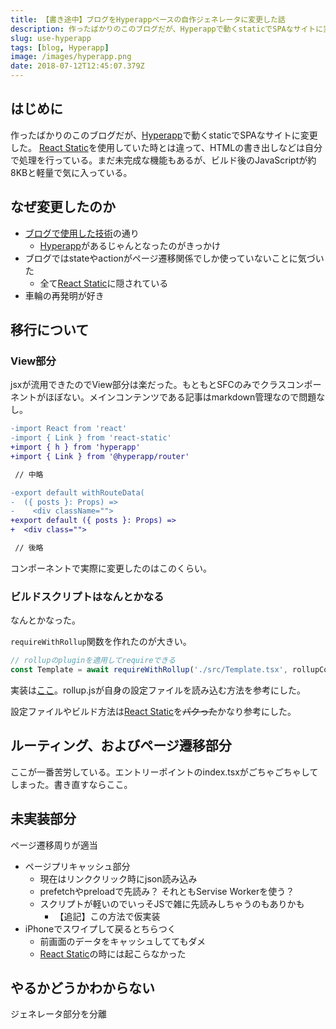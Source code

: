 ```yaml
---
title: 【書き途中】ブログをHyperappベースの自作ジェネレータに変更した話
description: 作ったばかりのこのブログだが、Hyperappで動くstaticでSPAなサイトに変更した。React Staticを使用していた時とは違って、HTMLの書き出しなどは自分で処理を行っている。まだ未完成な機能もあるが、ビルド後のJavaScriptが約8KBと軽量で気に入っている。
slug: use-hyperapp
tags: [blog, Hyperapp]
image: /images/hyperapp.png
date: 2018-07-12T12:45:07.379Z
---
```


## はじめに

作ったばかりのこのブログだが、[Hyperapp][hyperapp]で動くstaticでSPAなサイトに変更した。
[React Static][react-static]を使用していた時とは違って、HTMLの書き出しなどは自分で処理を行っている。まだ未完成な機能もあるが、ビルド後のJavaScriptが約8KBと軽量で気に入っている。


## なぜ変更したのか

- [ブログで使用した技術][use-technology]の通り
  - [Hyperapp][hyperapp]があるじゃんとなったのがきっかけ
- ブログではstateやactionがページ遷移関係でしか使っていないことに気づいた
  - 全て[React Static][react-static]に隠されている
- 車輪の再発明が好き

## 移行について

### View部分

jsxが流用できたのでView部分は楽だった。もともとSFCのみでクラスコンポーネントがほぼない。メインコンテンツである記事はmarkdown管理なので問題なし。

```diff
-import React from 'react'
-import { Link } from 'react-static'
+import { h } from 'hyperapp'
+import { Link } from '@hyperapp/router'

 // 中略

-export default withRouteData(
-  ({ posts }: Props) =>
-    <div className="">
+export default ({ posts }: Props) =>
+  <div class="">

 // 後略
```

コンポーネントで実際に変更したのはこのくらい。

### ビルドスクリプトはなんとかなる

なんとかなった。

`requireWithRollup`関数を作れたのが大きい。

```js
// rollupのpluginを適用してrequireできる
const Template = await requireWithRollup('./src/Template.tsx', rollupConfig)
```

実装は[ここ][requireWithRollup]。rollup.jsが自身の設定ファイルを読み込む方法を参考にした。

設定ファイルやビルド方法は[React Static][react-static]を<s>パクった</s>かなり参考にした。


## ルーティング、およびページ遷移部分

ここが一番苦労している。エントリーポイントのindex.tsxがごちゃごちゃしてしまった。書き直すならここ。


## 未実装部分

ページ遷移周りが適当

- ページプリキャッシュ部分
  - 現在はリンククリック時にjson読み込み
  - prefetchやpreloadで先読み？ それともServise Workerを使う？
  - スクリプトが軽いのでいっそJSで雑に先読みしちゃうのもありかも
    - 【追記】この方法で仮実装
- iPhoneでスワイプして戻るとちらつく
  - 前画面のデータをキャッシュしててもダメ
  - [React Static][react-static]の時には起こらなかった


## やるかどうかわからない

ジェネレータ部分を分離


[use-technology]: /blog/use-technology/

[requireWithRollup]: https://github.com/iMasanari/imasanari.github.io/blob/use-hyperapp/scripts/requireWithRollup.js

[react-static]: https://github.com/nozzle/react-static
[react]: https://github.com/facebook/react
[preact]: https://github.com/developit/preact
[hyperapp]: https://github.com/hyperapp/hyperapp
